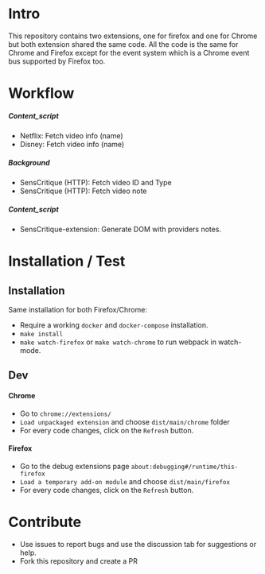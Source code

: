 # Intro
This repository contains two extensions, one for firefox and one for Chrome but both extension shared the same code.
All the code is the same for Chrome and Firefox except for the event system which is a Chrome event bus supported by Firefox too.

# Workflow
##### Content_script
- Netflix: Fetch video info (name)
- Disney: Fetch video info (name)
##### Background
- SensCritique (HTTP): Fetch video ID and Type
- SensCritique (HTTP): Fetch video note
##### Content_script
- SensCritique-extension: Generate DOM with providers notes.

# Installation / Test
## Installation
Same installation for both Firefox/Chrome: 
- Require a working `docker` and `docker-compose` installation.
- `make install`
- `make watch-firefox` or `make watch-chrome` to run webpack in watch-mode.
## Dev
#### Chrome
- Go to `chrome://extensions/`
- `Load unpackaged extension` and choose `dist/main/chrome` folder
- For every code changes, click on the `Refresh` button.

#### Firefox
- Go to the debug extensions page `about:debugging#/runtime/this-firefox`
- `Load a temporary add-on module` and choose `dist/main/firefox`
- For every code changes, click on the `Refresh` button.

# Contribute
- Use issues to report bugs and use the discussion tab for suggestions or help.
- Fork this repository and create a PR 
